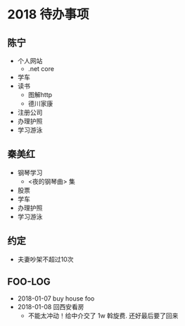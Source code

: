 # 2018 待办事项

## 陈宁
- 个人网站
  - .net core
- 学车
- 读书
  - 图解http
  - 德川家康
- 注册公司
- 办理护照
- 学习游泳

## 秦美红

- 钢琴学习
  - <夜的钢琴曲> 集
- 股票
- 学车
- 办理护照
- 学习游泳

## 约定

- 夫妻吵架不超过10次


## FOO-LOG

- 2018-01-07 buy house foo
- 2018-01-08 回西安看房
  - 不能太冲动！给中介交了 1w 斡旋费. 还好最后要了回来